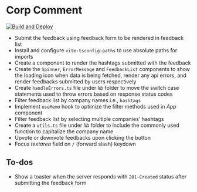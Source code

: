 # Corp Comment

[![Build and Deploy](https://github.com/anmolshah80/corp-comment/actions/workflows/deploy_production.yml/badge.svg)](https://github.com/anmolshah80/corp-comment/actions/workflows/deploy_production.yml)

- Submit the feedback using feedback form to be rendered in feedback list
- Install and configure `vite-tsconfig-paths` to use absolute paths for imports
- Create a component to render the hashtags submitted with the feedback
- Create the `Spinner`, `ErrorMessage` and `FeedbackList` components to show the loading icon when data is being fetched, render any api errors, and render feedbacks submitted by users respectively
- Create `handleErrors.ts` file under _lib_ folder to move the switch case statements used to throw errors based on response status codes
- Filter feedback list by company names i.e., `hashtags`
- Implement `useMemo` hook to optimize the filter methods used in _App_ component
- Filter feedback list by selecting multiple companies' hashtags
- Create a `utils.ts` file under _lib_ folder to include the commonly used function to capitalize the company name
- Upvote or downvote feedbacks upon clicking the button
- Focus _textarea_ field on `/` (forward slash) keydown

## To-dos

- Show a toaster when the server responds with `201-Created` status after submitting the feedback form
